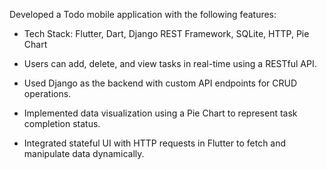 Developed a Todo mobile application with the following features:

* Tech Stack: Flutter, Dart, Django REST Framework, SQLite, HTTP, Pie Chart

* Users can add, delete, and view tasks in real-time using a RESTful API.

* Used Django as the backend with custom API endpoints for CRUD operations.

* Implemented data visualization using a Pie Chart to represent task completion status.

* Integrated stateful UI with HTTP requests in Flutter to fetch and manipulate data dynamically.
